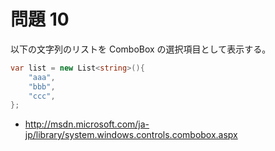 # 問題 10

以下の文字列のリストを ComboBox の選択項目として表示する。

``` C#
var list = new List<string>(){
    "aaa",
    "bbb",
    "ccc",
};
```

- http://msdn.microsoft.com/ja-jp/library/system.windows.controls.combobox.aspx

